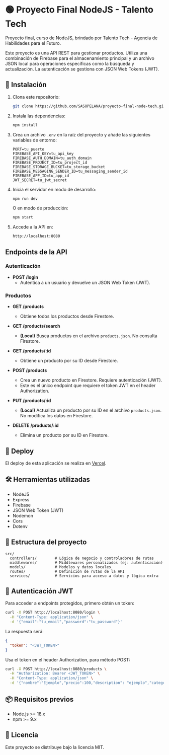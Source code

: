 # 🟢 Proyecto Final NodeJS - Talento Tech

Proyecto final, curso de NodeJS, brindado por Talento Tech - Agencia de Habilidades para el Futuro.

Este proyecto es una API REST para gestionar productos. Utiliza una combinación de Firebase para el almacenamiento principal y un archivo JSON local para operaciones específicas como la búsqueda y actualización. La autenticación se gestiona con JSON Web Tokens (JWT).

## 🚀 Instalación

1. Clona este repositorio:

    ```bash
    git clone https://github.com/SASOPELANA/proyecto-final-node-tech.git
    ```

2. Instala las dependencias:

    ```bash
    npm install
    ```

3. Crea un archivo `.env` en la raíz del proyecto y añade las siguientes variables de entorno:

    ```env
    PORT=tu_puerto
    FIREBASE_API_KEY=tu_api_key
    FIREBASE_AUTH_DOMAIN=tu_auth_domain
    FIREBASE_PROJECT_ID=tu_project_id
    FIREBASE_STORAGE_BUCKET=tu_storage_bucket
    FIREBASE_MESSAGING_SENDER_ID=tu_messaging_sender_id
    FIREBASE_APP_ID=tu_app_id
    JWT_SECRET=tu_jwt_secret
    ```

4. Inicia el servidor en modo de desarrollo:

    ```bash
    npm run dev
    ```

    O en modo de producción:

    ```bash
    npm start
    ```

5. Accede a la API en:

    ```bash
    http://localhost:8080
    ```

## Endpoints de la API

### Autenticación

- **POST /login**
  - Autentica a un usuario y devuelve un JSON Web Token (JWT).

### Productos

- **GET /products**
  - Obtiene todos los productos desde Firestore.

- **GET /products/search**
  - **(Local)** Busca productos en el archivo `products.json`. No consulta Firestore.

- **GET /products/:id**
  - Obtiene un producto por su ID desde Firestore.

- **POST /products**
  - Crea un nuevo producto en Firestore. Requiere autenticación (JWT).
  - Este es el único endpoint que requiere el token JWT en el header Authorization.

- **PUT /products/:id**
  - **(Local)** Actualiza un producto por su ID en el archivo `products.json`. No modifica los datos en Firestore.

- **DELETE /products/:id**
  - Elimina un producto por su ID en Firestore.

## 🚀 Deploy

El deploy de esta aplicación se realiza en [Vercel](https://proyecto-final-node-tech.vercel.app).

## 🛠️ Herramientas utilizadas

- NodeJS
- Express
- Firebase
- JSON Web Token (JWT)
- Nodemon
- Cors
- Dotenv

## 📁 Estructura del proyecto

```plaintext
src/
  controllers/        # Lógica de negocio y controladores de rutas
  middlewares/        # Middlewares personalizados (ej: autenticación)
  models/             # Modelos y datos locales
  routes/             # Definición de rutas de la API
  services/           # Servicios para acceso a datos y lógica extra
```

## 🔑 Autenticación JWT

Para acceder a endpoints protegidos, primero obtén un token:

```bash
curl -X POST http://localhost:8080/login \
  -H "Content-Type: application/json" \
  -d '{"email":"tu_email","password":"tu_password"}'
```

La respuesta será:

```json
{
  "token": "<JWT_TOKEN>"
}
```

Usa el token en el header Authorization, para método POST:

```bash
curl -X POST http://localhost:8080/products \
  -H "Authorization: Bearer <JWT_TOKEN>" \
  -H "Content-Type: application/json" \
  -d '{"nombre":"Ejemplo","precio":100,"description": "ejemplo","categories": ["ejemplo1", "ejemplo2"]}'
```

## 📦 Requisitos previos

- Node.js >= 18.x
- npm >= 9.x

## 📄 Licencia

Este proyecto se distribuye bajo la licencia MIT.
